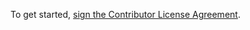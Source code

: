 To get started, <a href="https://www.clahub.com/agreements/ocws/canon">sign the Contributor License Agreement</a>.